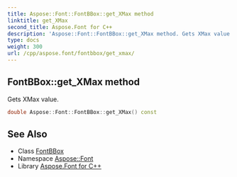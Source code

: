 ```yaml
---
title: Aspose::Font::FontBBox::get_XMax method
linktitle: get_XMax
second_title: Aspose.Font for C++
description: 'Aspose::Font::FontBBox::get_XMax method. Gets XMax value in C++.'
type: docs
weight: 300
url: /cpp/aspose.font/fontbbox/get_xmax/
---
```

## FontBBox::get_XMax method


Gets XMax value.

```cpp
double Aspose::Font::FontBBox::get_XMax() const
```

## See Also

* Class [FontBBox](../)
* Namespace [Aspose::Font](../../)
* Library [Aspose.Font for C++](../../../)
